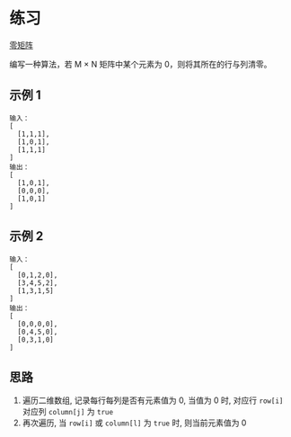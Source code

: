 # 练习

[零矩阵](https://leetcode.cn/leetbook/read/array-and-string/ciekh/)

编写一种算法，若 M × N 矩阵中某个元素为 0，则将其所在的行与列清零。

## 示例 1

```text
输入：
[
  [1,1,1],
  [1,0,1],
  [1,1,1]
]
输出：
[
  [1,0,1],
  [0,0,0],
  [1,0,1]
]
```

## 示例 2

```text
输入：
[
  [0,1,2,0],
  [3,4,5,2],
  [1,3,1,5]
]
输出：
[
  [0,0,0,0],
  [0,4,5,0],
  [0,3,1,0]
]
```

## 思路

1. 遍历二维数组, 记录每行每列是否有元素值为 0, 当值为 0 时, 对应行 `row[i]` 对应列 `column[j]` 为 `true`
2. 再次遍历, 当 `row[i]` 或 `column[l]` 为 `true` 时, 则当前元素值为 0
